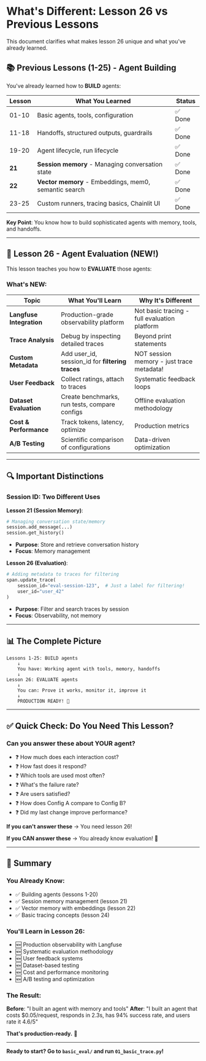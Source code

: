 # What's Different: Lesson 26 vs Previous Lessons

This document clarifies what makes lesson 26 unique and what you've already learned.

## 📚 Previous Lessons (1-25) - Agent Building

You've already learned how to **BUILD** agents:

| Lesson | What You Learned                                      | Status  |
| ------ | ----------------------------------------------------- | ------- |
| 01-10  | Basic agents, tools, configuration                    | ✅ Done |
| 11-18  | Handoffs, structured outputs, guardrails              | ✅ Done |
| 19-20  | Agent lifecycle, run lifecycle                        | ✅ Done |
| **21** | **Session memory** - Managing conversation state      | ✅ Done |
| **22** | **Vector memory** - Embeddings, mem0, semantic search | ✅ Done |
| 23-25  | Custom runners, tracing basics, Chainlit UI           | ✅ Done |

**Key Point**: You know how to build sophisticated agents with memory, tools, and handoffs.

---

## 🎯 Lesson 26 - Agent Evaluation (NEW!)

This lesson teaches you how to **EVALUATE** those agents:

### What's NEW:

| Topic                    | What You'll Learn                                | Why It's Different                           |
| ------------------------ | ------------------------------------------------ | -------------------------------------------- |
| **Langfuse Integration** | Production-grade observability platform          | Not basic tracing - full evaluation platform |
| **Trace Analysis**       | Debug by inspecting detailed traces              | Beyond print statements                      |
| **Custom Metadata**      | Add user_id, session_id for **filtering traces** | NOT session memory - just trace metadata!    |
| **User Feedback**        | Collect ratings, attach to traces                | Systematic feedback loops                    |
| **Dataset Evaluation**   | Create benchmarks, run tests, compare configs    | Offline evaluation methodology               |
| **Cost & Performance**   | Track tokens, latency, optimize                  | Production metrics                           |
| **A/B Testing**          | Scientific comparison of configurations          | Data-driven optimization                     |

---

## 🔍 Important Distinctions

### Session ID: Two Different Uses

**Lesson 21 (Session Memory)**:

```python
# Managing conversation state/memory
session.add_message(...)
session.get_history()
```

- **Purpose**: Store and retrieve conversation history
- **Focus**: Memory management

**Lesson 26 (Evaluation)**:

```python
# Adding metadata to traces for filtering
span.update_trace(
    session_id="eval-session-123",  # Just a label for filtering!
    user_id="user_42"
)
```

- **Purpose**: Filter and search traces by session
- **Focus**: Observability, not memory

---

## 📊 The Complete Picture

```
Lessons 1-25: BUILD agents
    ↓
    You have: Working agent with tools, memory, handoffs
    ↓
Lesson 26: EVALUATE agents
    ↓
    You can: Prove it works, monitor it, improve it
    ↓
    PRODUCTION READY! 🚀
```

---

## ✅ Quick Check: Do You Need This Lesson?

### Can you answer these about YOUR agent?

- ❓ How much does each interaction cost?
- ❓ How fast does it respond?
- ❓ Which tools are used most often?
- ❓ What's the failure rate?
- ❓ Are users satisfied?
- ❓ How does Config A compare to Config B?
- ❓ Did my last change improve performance?

**If you can't answer these** → You need lesson 26!

**If you CAN answer these** → You already know evaluation! 🎉

---

## 🎯 Summary

### You Already Know:

- ✅ Building agents (lessons 1-20)
- ✅ Session memory management (lesson 21)
- ✅ Vector memory with embeddings (lesson 22)
- ✅ Basic tracing concepts (lesson 24)

### You'll Learn in Lesson 26:

- 🆕 Production observability with Langfuse
- 🆕 Systematic evaluation methodology
- 🆕 User feedback systems
- 🆕 Dataset-based testing
- 🆕 Cost and performance monitoring
- 🆕 A/B testing and optimization

### The Result:

**Before**: "I built an agent with memory and tools"
**After**: "I built an agent that costs $0.05/request, responds in 2.3s, has 94% success rate, and users rate it 4.6/5"

**That's production-ready.** 💪

---

**Ready to start? Go to `basic_eval/` and run `01_basic_trace.py`!**
